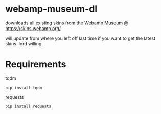 # webamp-museum-dl

downloads all existing skins from the Webamp Museum @ https://skins.webamp.org/

will update from where you left off last time if you want to get the latest skins. lord willing.


# Requirements

tqdm
```
pip install tqdm
```

requests
```
pip install requests
```
